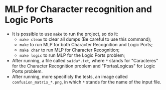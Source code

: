 <!--
ACH2016-102 - Inteligência Artificial
Profa. Dra. Sarajane Marques Peres

Alunos - NUSP:
    Ezequiel Park - 5172519
    Otávio Rodrigues Bambans - 12701582
    Vitor Ferreira Sacchi - 12542776

Implementação do MLP para o reconhecimento dos caracteres da Fausett e para a resolução do problema das portas lógicas.
 -->

# MLP for Character recognition and Logic Ports

- It is possible to use `make` to run the project, so do it:
    - `make clean` to clear all dumps (Be careful to use this command);
    - `make` to run MLP for both Character Recognition and Logic Ports;
    - `make char` to run MLP for Character Recognition;
    - `make logic` to run MLP for the Logic Ports problem;
- After running, a file called `saida*.txt`, where `*` stands for "Caracteres" for the Character Recognition problem and "PortasLogicas" for Logic Ports problem.
- After running, more specificly the tests, an image called `confusion_matrix_*.png`, in which `*` stands for the name of the input file.